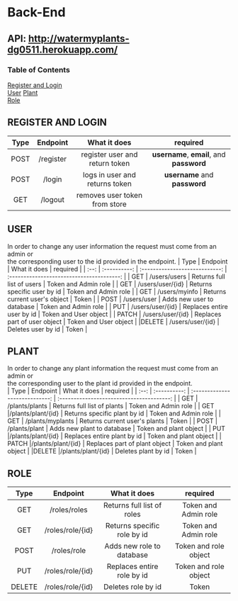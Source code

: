 # Back-End  

## API: http://watermyplants-dg0511.herokuapp.com/  

### Table of Contents  
[Register and Login](#register-and-login)  
[User](#user)
[Plant](#plant)  
[Role](#role)

## REGISTER AND LOGIN  
| Type  | Endpoint  | What it does                   | required                                  |
| :--:  | :-------: | :----------------------------: | :---------------------------------------: |
| POST  | /register | register user and return token | **username**, **email**, and **password** |
| POST  | /login    | logs in user and returns token | **username** and **password**             |
| GET   | /logout   | removes user token from store  |                                           |

## USER  
In order to change any user information the request must come from an admin or  
the corresponding user to the id provided in the endpoint.
| Type  | Endpoint          | What it does                   | required                                  |
| :--:  | :----------:      | :----------------------------: | :---------------------------------------: |
| GET   | /users/users      | Returns full list of users     | Token and Admin role                      |
| GET   | /users/user/{id}  | Returns specific user by id    | Token and Admin role                      |
| GET   | /users/myinfo     | Returns current user's object  | Token                                     |
| POST  | /users/user       | Adds new user to database      | Token and Admin role                      |
| PUT   | /users/user/{id}  | Replaces entire user by id     | Token and User object                     |
| PATCH | /users/user/{id}  | Replaces part of user object   | Token and User object                     |
|DELETE | /users/user/{id}  | Deletes user by id             | Token                                     |

## PLANT  
In order to change any plant information the request must come from an admin or  
the corresponding user to the plant id provided in the endpoint.  
| Type  | Endpoint          | What it does                   | required                                  |
| :--:  | :----------:      | :----------------------------: | :---------------------------------------: |
| GET   | /plants/plants    | Returns full list of plants    | Token and Admin role                      |
| GET   |/plants/plant/{id} | Returns specific plant by id   | Token and Admin role                      |
| GET   | /plants/myplants  | Returns current user's plants  | Token                                     |
| POST  | /plants/plant     | Adds new plant to database     | Token and plant object                    |
| PUT   |/plants/plant/{id} | Replaces entire plant by id    | Token and plant object                    |
| PATCH |/plants/plant/{id} | Replaces part of plant object  | Token and plant object                    |
|DELETE |/plants/plant/{id} | Deletes plant by id            | Token                                     |

## ROLE
| Type  | Endpoint          | What it does                   | required                                  |
| :--:  | :----------:      | :----------------------------: | :---------------------------------------: |
| GET   | /roles/roles      | Returns full list of roles     | Token and Admin role                      |
| GET   | /roles/role/{id}  | Returns specific role by id    | Token and Admin role                      |
| POST  | /roles/role       | Adds new role to database      | Token and role object                     |
| PUT   | /roles/role/{id}  | Replaces entire role by id     | Token and role object                     |
|DELETE | /roles/role/{id}  | Deletes role by id             | Token                                     |
